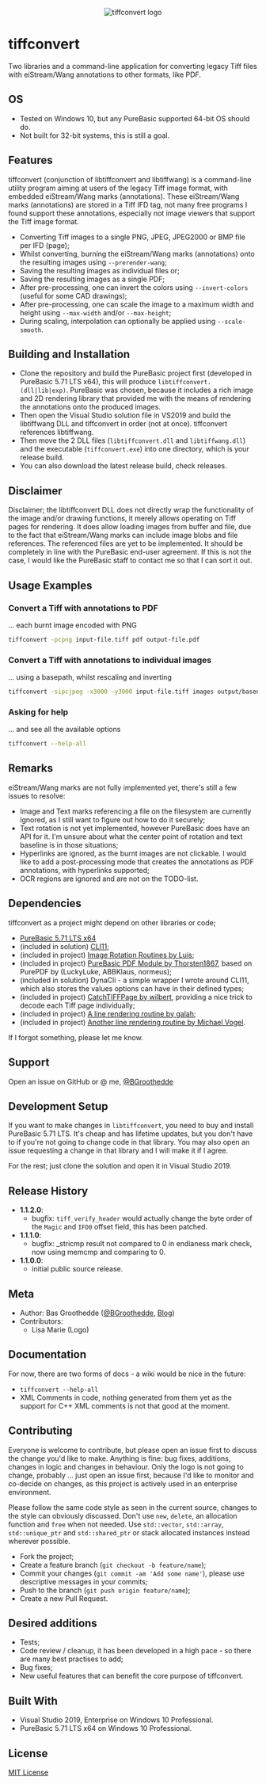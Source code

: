 <p align="center"><img src="./logo/sizes/tiffconvert.256x256.png" alt="tiffconvert logo" /></p>

# tiffconvert
Two libraries and a command-line application for converting legacy Tiff files with eiStream/Wang annotations to other formats, like PDF.

## OS
* Tested on Windows 10, but any PureBasic supported 64-bit OS should do. 
* Not built for 32-bit systems, this is still a goal.

## Features
tiffconvert (conjunction of libtiffconvert and libtiffwang) is a command-line utility program aiming at users of the legacy Tiff image format, with embedded eiStream/Wang marks (annotations). These 
eiStream/Wang marks (annotations) are stored in a Tiff IFD tag, not many free programs I found support these annotations, especially not image viewers that support the Tiff image format. 

* Converting Tiff images to a single PNG, JPEG, JPEG2000 or BMP file per IFD (page);
* Whilst converting, burning the eiStream/Wang marks (annotations) onto the resulting images using `--prerender-wang`;
* Saving the resulting images as individual files or;
* Saving the resulting images as a single PDF;
* After pre-processing, one can invert the colors using `--invert-colors` (useful for some CAD drawings);
* After pre-processing, one can scale the image to a maximum width and height using `--max-width` and/or `--max-height`;
* During scaling, interpolation can optionally be applied using `--scale-smooth`.

## Building and Installation
* Clone the repository and build the PureBasic project first (developed in PureBasic 5.71 LTS x64), this will produce `libtiffconvert.(dll|lib|exp)`. PureBasic was chosen, because 
it includes a rich image and 2D rendering library that provided me with the means of rendering the annotations onto the produced images. 
* Then open the Visual Studio solution file in VS2019 and build the libtiffwang DLL and tiffconvert in order (not at once). tiffconvert references libtiffwang. 
* Then move the 2 DLL files (`libtiffconvert.dll` and `libtiffwang.dll`) and the executable (`tiffconvert.exe`) into one directory, which is your release build.
* You can also download the latest release build, check releases.

## Disclaimer
Disclaimer; the libtiffconvert DLL does not directly wrap the functionality of the image and/or drawing functions, it merely allows operating on Tiff pages for rendering. 
It does allow loading images from buffer and file, due to the fact that eiStream/Wang marks can include image blobs and file references. The referenced files are yet to be implemented.
It should be completely in line with the PureBasic end-user agreement. If this is not the case, I would like the PureBasic staff to contact me so that I can sort it out.

## Usage Examples
### Convert a Tiff with annotations to PDF
... each burnt image encoded with PNG

```bash
tiffconvert -pcpng input-file.tiff pdf output-file.pdf
```

### Convert a Tiff with annotations to individual images
... using a basepath, whilst rescaling and inverting 

```bash
tiffconvert -sipcjpeg -x3000 -y3000 input-file.tiff images output/basename
```

### Asking for help
... and see all the available options

```bash
tiffconvert --help-all
```

## Remarks
eiStream/Wang marks are not fully implemented yet, there's still a few issues to resolve:
* Image and Text marks referencing a file on the filesystem are currently ignored, as I still want to figure out how to do it securely;
* Text rotation is not yet implemented, however PureBasic does have an API for it. I'm unsure about what the center point of rotation and text baseline is in those situations;
* Hyperlinks are ignored, as the burnt images are not clickable. I would like to add a post-processing mode that creates the annotations as PDF annotations, with hyperlinks supported;
* OCR regions are ignored and are not on the TODO-list.

## Dependencies
tiffconvert as a project might depend on other libraries or code;

* [PureBasic 5.71 LTS x64](https://purebasic.com)
* (included in solution) [CLI11](https://github.com/CLIUtils/CLI11);
* (included in project) [Image Rotation Routines by Luis](https://www.purebasic.fr/english/viewtopic.php?f=12&t=38975);
* (included in project) [PureBasic PDF Module by Thorsten1867](https://www.purebasic.fr/english/viewtopic.php?f=12&t=69267), based on PurePDF by (LuckyLuke, ABBKlaus, normeus);
* (included in solution) DynaCli - a simple wrapper I wrote around CLI11, which also stores the values options can have in their defined types;
* (included in project) [CatchTIFFPage by wilbert](https://www.purebasic.fr/english/viewtopic.php?f=13&t=58880#p441476), providing a nice trick to decode each Tiff page individually;
* (included in project) [A line rendering routine by galah](https://www.purebasic.fr/english/viewtopic.php?f=13&t=43570#p334079);
* (included in project) [Another line rendering routine by Michael Vogel](https://www.purebasic.fr/english/viewtopic.php?f=13&t=43570#p333664).

If I forgot something, please let me know.

## Support
Open an issue on GitHub or @ me, [@BGroothedde](https://twitter.com/BGroothedde)

## Development Setup
If you want to make changes in `libtiffconvert`, you need to buy and install PureBasic 5.71 LTS. It's cheap and has lifetime updates, but you don't have to if you're not going to 
change code in that library. You may also open an issue requesting a change in that library and I will make it if I agree.

For the rest; just clone the solution and open it in Visual Studio 2019.

## Release History
- **1.1.2.0**:
    - bugfix: `tiff_verify_header` would actually change the byte order of the `Magic` and `IFD0` offset field, this has been patched.
- **1.1.1.0**:
    - bugfix: _stricmp result not compared to 0 in endianess mark check, now using memcmp and comparing to 0.
- **1.1.0.0**:
    - initial public source release.

## Meta
- Author: Bas Groothedde ([@BGroothedde](https://twitter.com/BGroothedde), [Blog](https://www.xoru.net))
- Contributors: 
    - Lisa Marie (Logo)

## Documentation
For now, there are two forms of docs - a wiki would be nice in the future:

- `tiffconvert --help-all`
- XML Comments in code, nothing generated from them yet as the support for C++ XML comments is not that good at the moment.

## Contributing
Everyone is welcome to contribute, but please open an issue first to discuss the change you'd like to make. Anything is fine: bug fixes, additions, changes in logic and changes in behaviour. Only the logo is not going to change, probably ... just open an issue first, because I'd like to monitor and co-decide on changes, as this project is actively used in an enterprise environment.

Please follow the same code style as seen in the current source, changes to the style can obviously discussed. Don't use `new`, `delete`, an allocation function and `free` when not needed. Use `std::vector`, `std::array`, `std::unique_ptr` and `std::shared_ptr` or stack allocated instances instead wherever possible. 

- Fork the project;
- Create a feature branch (`git checkout -b feature/name`);
- Commit your changes (`git commit -am 'Add some name'`), please use descriptive messages in your commits;
- Push to the branch (`git push origin feature/name`);
- Create a new Pull Request.

## Desired additions
- Tests;
- Code review / cleanup, it has been developed in a high pace - so there are many best practises to add;
- Bug fixes;
- New useful features that can benefit the core purpose of tiffconvert.

## Built With
- Visual Studio 2019, Enterprise on Windows 10 Professional.
- PureBasic 5.71 LTS x64 on Windows 10 Professional.

## License
[MIT License](LICENSE.md)
